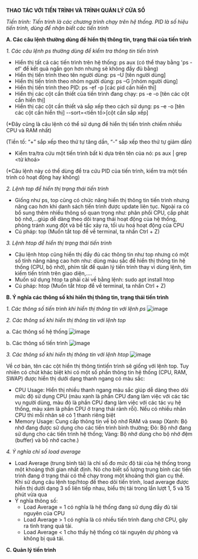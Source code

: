 **THAO TÁC VỚI TIẾN TRÌNH VÀ TRÌNH QUẢN LÝ CỬA SỔ**

*Tiến trình: Tiến trình là các chương trình chạy trên hệ thống. PID là số hiệu tiến trình, dùng để nhận biết các tiến trình*

**A. Các câu lệnh thường dùng để hiển thị thông tin, trạng thái của tiến trình**

*1. Các câu lệnh ps thường dùng để kiểm tra thông tin tiến trình*

- Hiển thị tất cả các tiến trình trên hệ thống: ps aux (có thể thay bằng 'ps -ef' để kết quả ngắn gọn hơn nhưng sẽ không đầy đủ bằng)
- Hiển thị tiến trình theo tên người dùng: ps –U [tên người dùng]
- Hiển thị tiến trình theo nhóm người dùng: ps –G [nhóm người dùng]
- Hiển thị tiến trình theo PID: ps -ef -p [các pid cần hiển thị]
- Hiển thị các cột cần thiết của tiến trình đang chạy: ps -e -o [tên các cột cần hiển thị]
- Hiển thị các cột cần thiết và sắp xếp theo cách sử dụng: ps –e -o [tên các cột cần hiển thị] --sort=<tiền tố>[cột cần sắp xếp]

(*Đây cũng là câu lệnh có thể sử dụng để hiển thị tiến trình chiếm nhiều CPU và RAM nhất)

(Tiền tố: “+” sắp xếp theo thứ tự tăng dần, “-” sắp xếp theo thứ tự giảm dần) 

- Kiểm tra/tra cứu một tiến trình bất kì dựa trên tên của nó: ps aux | grep <từ khoá>

(*Câu lệnh này có thể dùng để tra cứu PID của tiến trình, kiểm tra một tiến trình có hoạt động hay không)

*2. Lệnh top để hiển thị trạng thái tiến trình*

- Giống như ps, top cũng có chức năng hiển thị thông tin tiến trình nhưng nâng cao hơn khi danh sách tiến trình được update liên tục. Ngoài ra có bổ sung thêm nhiều thông số quan trọng như: phân phối CPU, cấp phát bộ nhớ,…giúp dễ dàng theo dõi trạng thái hoạt động của hệ thống, phòng tránh xung đột và bế tắc xảy ra, tối ưu hoá hoạt động của CPU
- Cú pháp: top (Muốn tắt top để về terminal, ta nhấn Ctrl + Z)

*3. Lệnh htop để hiển thị trạng thái tiến trình*

- Câu lệnh htop cũng hiển thị đầy đủ các thông tin như top nhưng có một số tính năng nâng cao hơn như: dùng màu sắc để hiển thị thông tin hệ thống (CPU, bộ nhớ), phím tắt để quản lý tiến trình thay vì dùng lệnh, tìm kiếm tiến trình trên giao diện,....
- Muốn sử dụng htop ta phải cài về bằng lệnh: sudo apt install htop
- Cú pháp: htop (Muốn tắt htop để về terminal, ta nhấn Ctrl + Z)

**B. Ý nghĩa các thông số khi hiển thị thông tin, trạng thái tiến trình**

*1. Các thông số tiến trình khi hiển thị thông tin với lệnh ps*
![image](https://github.com/user-attachments/assets/66a42ee3-7613-474a-a5e4-7b5c717ad806)

*2. Các thông số khi hiển thị thông tin với lệnh top*

a. Các thông số hệ thống
![image](https://github.com/user-attachments/assets/d2311744-2f17-4262-87a7-b26bc961fb0d)

b. Các thông số tiến trình
![image](https://github.com/user-attachments/assets/900f7e26-a522-4ae6-901a-e7d27fe7dd81)

*3. Các thông số khi hiển thị thông tin với lệnh htop*
![image](https://github.com/user-attachments/assets/1892c745-4518-4e8d-89bf-5e9bbef241de)

Về cơ bản, tên các cột hiển thị thông tintiến trình sẽ giống với lệnh top. Tuy nhiên có chút khác biệt khi có một số phần thông tin hệ thống (CPU, RAM, SWAP) được hiển thị dưới dạng thanh ngang có màu sắc:
- CPU Usage: Hiển thị nhiều thanh ngang màu sắc giúp dễ dàng theo dõi mức độ sử dụng CPU (màu xanh là phần CPU đang làm việc với các tác vụ người dùng, màu đỏ là phần CPU đang làm việc với các tác vụ hệ thống, màu xám là phần CPU ở trạng thái rảnh rỗi). Nếu có nhiều nhân CPU thì mỗi nhân sẽ có 1 thanh riêng biệt
- Memory Usage: Cung cấp thông tin về bộ nhớ RAM và swap (Xanh: Bộ nhớ đang được sử dụng cho các tiến trình bình thường; Đỏ: Bộ nhớ đang sử dụng cho các tiến trình hệ thống; Vàng: Bộ nhớ dùng cho bộ nhớ đệm (buffer) và bộ nhớ cache.)

*4. Ý nghĩa chỉ số load average*
- Load Average (trung bình tải) là chỉ số đo mức độ tải của hệ thống trong một khoảng thời gian nhất định. Nó cho biết số lượng trung bình các tiến trình đang ở trạng thái có thể chạy trong một khoảng thời gian cụ thể. Khi sử dụng câu lệnh top/htop để theo dõi tiến trình, load average được hiển thị dưới dạng 3 số liên tiếp nhau, biểu thị tải trong lần lượt 1, 5 và 15 phút vừa qua
- Ý nghĩa thông số:
  - Load Average = 1 có nghĩa là hệ thống đang sử dụng đầy đủ tài nguyên của CPU
  - Load Average > 1 có nghĩa là có nhiều tiến trình đang chờ CPU, gây ra tình trạng quá tải.
  - Load Average < 1 cho thấy hệ thống có tài nguyên dự phòng và không bị quá tải.

**C. Quản lý tiến trình**


